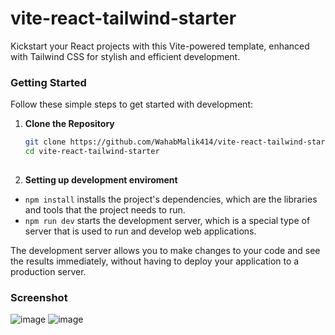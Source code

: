 # vite-react-tailwind-starter
Kickstart your React projects with this Vite-powered template, enhanced with Tailwind CSS for stylish and efficient development.

### Getting Started

Follow these simple steps to get started with development:

1. **Clone the Repository**

   ```bash
   git clone https://github.com/WahabMalik414/vite-react-tailwind-starter.git
   cd vite-react-tailwind-starter
    

2. **Setting up development enviroment**

* `npm install` installs the project's dependencies, which are the libraries and tools that the project needs to run.
* `npm run dev` starts the development server, which is a special type of server that is used to run and develop web applications.

The development server allows you to make changes to your code and see the results immediately, without having to deploy your application to a production server.

### Screenshot

![image](https://github.com/WahabMalik414/vite-react-tailwind-starter/assets/62959380/3bcc7acd-65da-4041-b974-9a06fc586959)
![image](https://github.com/WahabMalik414/vite-react-tailwind-starter/assets/62959380/36da396a-d756-49a2-a917-218749e81b93)

